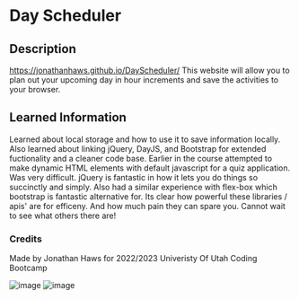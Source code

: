 # Day Scheduler

## Description 
https://jonathanhaws.github.io/DayScheduler/ This website will allow you to plan out your upcoming day in hour increments and save the activities to your browser.

## Learned Information
Learned about local storage and how to use it to save information locally. Also learned about linking jQuery, DayJS, and Bootstrap for extended fuctionality and a cleaner code base. Earlier in the course attempted to make dynamic HTML elements with default javascript for a quiz application. Was very difficult. jQuery is fantastic in how it lets you do things so succinctly and simply. Also had a similar experience with flex-box which bootstrap is fantastic alternative for. Its clear how powerful these libraries / apis' are for efficeny. And how much pain they can spare you. Cannot wait to see what others there are!

### Credits
Made by Jonathan Haws for 2022/2023 Univeristy Of Utah Coding Bootcamp

![image](https://user-images.githubusercontent.com/108207472/211118361-cefc277a-ce5c-4d86-a192-e20af85b3983.png)
![image](https://user-images.githubusercontent.com/108207472/211118531-00ade85f-95ab-4798-89f2-7dbdee1c98dd.png)

